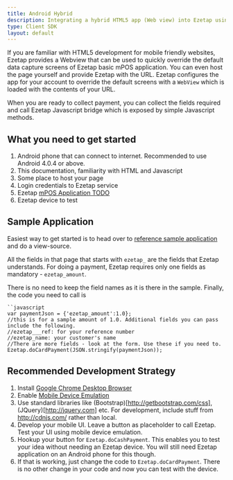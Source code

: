 ```yaml
---
title: Android Hybrid
description: Integrating a hybrid HTML5 app (Web view) into Ezetap using JS
type: Client SDK
layout: default
---
```


If you are familiar with HTML5 development for mobile friendly websites, Ezetap provides a Webview that can be used to quickly override the default data capture screens of Ezetap basic mPOS application. You can even host the page yourself and provide Ezetap with the URL. Ezetap configures the app for your account to override the default screens with a `WebView` which is loaded with the contents of your URL.

When you are ready to collect payment, you can collect the fields required and call Ezetap Javascript bridge which is exposed by simple Javascript methods.

## What you need to get started

1. Android phone that can connect to internet. Recommended to use Android 4.0.4 or above.
1. This documentation, familiarity with HTML and Javascript
1. Some place to host your page
1. Login credentials to Ezetap service
1. Ezetap [mPOS Application TODO](#)
1. Ezetap device to test

## Sample Application

Easiest way to get started is to head over to [reference sample application](http://d.eze.cc/mposui/custom_webview.html) and do a view-source.

All the fields in that page that starts with `ezetap_` are the fields that Ezetap understands. For doing a payment, Ezetap requires only one fields as mandatory - `ezetap_amount`.

There is no need to keep the field names as it is there in the sample. Finally, the code you need to call is 

	``javascript
	var paymentJson = {'ezetap_amount':1.0}; 
	//this is for a sample amount of 1.0. Additional fields you can pass include the following.
	//ezetap___ref: for your reference number
	//ezetap_name: your customer's name
	//There are more fields - look at the form. Use these if you need to.
	Ezetap.doCardPayment(JSON.stringify(paymentJson));

## Recommended Development Strategy

1. Install [Google Chrome Desktop Browser](https://www.google.com/chrome/browser/)
1. Enable [Mobile Device Emulation](https://developer.chrome.com/devtools/docs/mobile-emulation)
1. Use standard libraries like (Bootstrap)[http://getbootstrap.com/css], (JQuery)[http://jquery.com] etc. For development, include stuff from http://cdnjs.com/ rather than local.
1. Develop your mobile UI. Leave a button as placeholder to call Ezetap. Test your UI using mobile device emulation.
1. Hookup your button for `Ezetap.doCashPayment`. This enables you to test your idea without needing an Ezetap device. You will still need Ezetap application on an Android phone for this though.
1. If that is working, just change the code to `Ezetap.doCardPayment`. There is no other change in your code and now you can test with the device.

